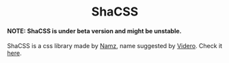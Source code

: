 <h1 align="center"> ShaCSS </h1>

#### NOTE: ShaCSS is under beta version and might be unstable.

ShaCSS is a css library made by [Namz](https://twitter.com/notnamz), name suggested by [Videro](https://twitter.com/vxdro). 
Check it [here](https://namzop.github.io/css-library).
